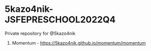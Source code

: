 # 5kazo4nik-JSFEPRESCHOOL2022Q4
Private repository for @5kazo4nik
1) Momentum -  https://5kazo4nik.github.io/momentum/momentum
